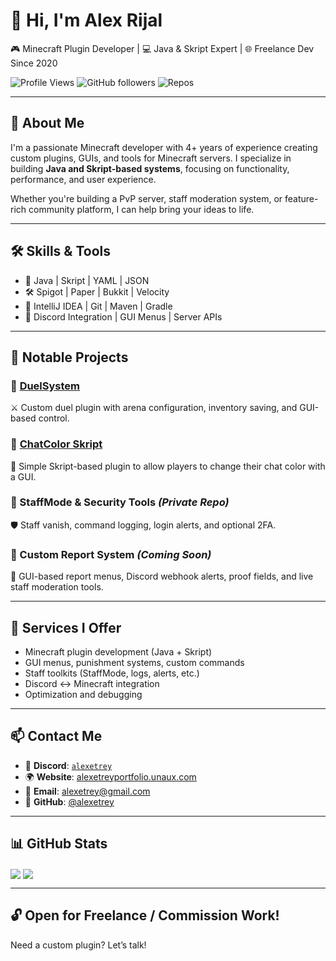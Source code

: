 <!-- GitHub Profile README for alexetrey -->

# 👋 Hi, I'm Alex Rijal

🎮 Minecraft Plugin Developer | 💻 Java & Skript Expert | 🌐 Freelance Dev Since 2020

![Profile Views](https://komarev.com/ghpvc/?username=alexetrey&style=flat-square)
![GitHub followers](https://img.shields.io/github/followers/alexetrey?style=social)
![Repos](https://img.shields.io/github/repos/alexetrey)

---

## 🧠 About Me

I'm a passionate Minecraft developer with 4+ years of experience creating custom plugins, GUIs, and tools for Minecraft servers. I specialize in building **Java and Skript-based systems**, focusing on functionality, performance, and user experience.

Whether you're building a PvP server, staff moderation system, or feature-rich community platform, I can help bring your ideas to life.

---

## 🛠 Skills & Tools

- 🧩 Java | Skript | YAML | JSON
- 🛠 Spigot | Paper | Bukkit | Velocity
- 🧠 IntelliJ IDEA | Git | Maven | Gradle
- 📱 Discord Integration | GUI Menus | Server APIs

---

## 🌟 Notable Projects

### 🔹 [DuelSystem](https://github.com/alexetrey/Duelssystem)
⚔️ Custom duel plugin with arena configuration, inventory saving, and GUI-based control.

### 🔹 [ChatColor Skript](https://github.com/alexetrey/ChatColorSkript)
🎨 Simple Skript-based plugin to allow players to change their chat color with a GUI.

### 🔹 StaffMode & Security Tools *(Private Repo)*
🛡️ Staff vanish, command logging, login alerts, and optional 2FA.

### 🔹 Custom Report System *(Coming Soon)*
📨 GUI-based report menus, Discord webhook alerts, proof fields, and live staff moderation tools.

---

## 💼 Services I Offer

- Minecraft plugin development (Java + Skript)
- GUI menus, punishment systems, custom commands
- Staff toolkits (StaffMode, logs, alerts, etc.)
- Discord <-> Minecraft integration
- Optimization and debugging

---

## 📫 Contact Me

- 💬 **Discord**: [`alexetrey`](https://discord.gg/CeGSzrRdV7)
- 🌍 **Website**: [alexetreyportfolio.unaux.com](https://alexetreyportfolio.unaux.com/portfolio)
- 📧 **Email**: alexetrey@gmail.com
- 🧩 **GitHub**: [@alexetrey](https://github.com/alexetrey)

---

## 📊 GitHub Stats

<img align="center" src="https://github-readme-stats.vercel.app/api?username=alexetrey&show_icons=true&theme=react&hide_border=false&count_private=true" />

<img align="center" src="https://github-readme-stats.vercel.app/api/top-langs/?username=alexetrey&layout=compact&theme=react&hide_border=false" />

---

## 🔓 Open for Freelance / Commission Work!

Need a custom plugin? Let’s talk!

